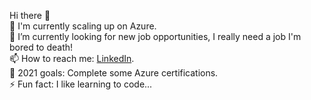 Hi there 👋  
🌱 I'm currently scaling up on Azure.  
🔭 I’m currently looking for new job opportunities, I really need a job I'm bored to death!   
📫 How to reach me: [LinkedIn](https://www.linkedin.com/in/filipe-l-soares).   
🤔 2021 goals: Complete some Azure certifications.   
⚡ Fun fact: I like learning to code...   
